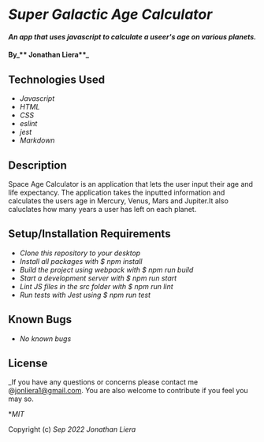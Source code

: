 # _Super Galactic Age Calculator_

#### _An app that uses javascript to calculate a useer's age on various planets._ 

#### By_** Jonathan Liera**_

## Technologies Used

* _Javascript_
* _HTML_
* _CSS_
* _eslint_
* _jest_
* _Markdown_

## Description
Space Age Calculator is an application that lets the user input their age and life expectancy. The application takes the inputted information and calculates the users age in Mercury, Venus, Mars and Jupiter.It also caluclates how many years a user has left on each planet.

## Setup/Installation Requirements

* _Clone this repository to your desktop_
* _Install all packages with $ npm install_
* _Build the project using webpack with $ npm run build_
* _Start a development server with $ npm run start_
* _Lint JS files in the src folder with $ npm run lint_
* _Run tests with Jest using $ npm run test_

## Known Bugs

* _No known bugs_

## License

_If you have any questions or concerns please contact me @jonliera1@gmail.com. You are also welcome to contribute if you feel you may so.

*_MIT_

Copyright (c) _Sep 2022_ _Jonathan Liera_